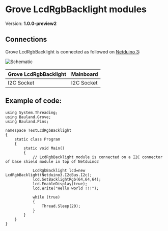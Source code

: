# Grove LcdRgbBacklight modules
Version: __1.0.0-preview2__

## Connections ##
Grove LcdRgbBacklight is connected as followed on [Netduino 3](http://www.wildernesslabs.co/Netduino):

![Schematic](LcdRgbBacklight-Netduino3-BaseShield.jpg)

Grove LcdRgbBacklight  | Mainboard
---------------- | ----------
I2C Socket    | I2C Socket 

## Example of code:
```CSharp
using System.Threading;
using Bauland.Grove;
using Bauland.Pins;

namespace TestLcdRgbBacklight
{
    static class Program
    {
        static void Main()
        {
            // LcdRgbBacklight module is connected on a I2C connector of base shield module in top of Netduino3

            LcdRgbBacklight lcd=new LcdRgbBacklight(Netduino3.I2cBus.I2c);
            lcd.SetBacklightRgb(64,64,64);
            lcd.EnableDisplay(true);
            lcd.Write("Hello world !!!");

            while (true)
            {
                Thread.Sleep(20);
            }
        }
    }
}
```
